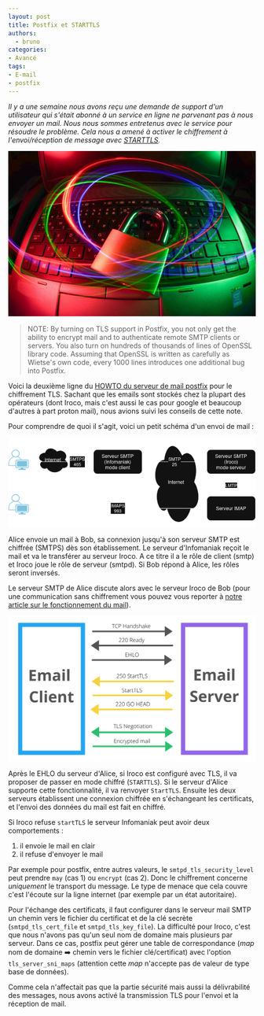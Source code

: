 ```yaml
---
layout: post
title: Postfix et STARTTLS
authors:
  - bruno
categories:
- Avancé
tags:
- E-mail
- postfix
---
```


_Il y a une semaine nous avons reçu une demande de support d'un utilisateur qui s'était abonné à un service en ligne ne parvenant pas à nous envoyer un mail. Nous nous sommes entretenus avec le service pour résoudre le problème. Cela nous a amené à activer le chiffrement à l'envoi/réception de message avec [STARTTLS](https://www.postfix.org/TLS_README.html)._

![Cadenas sur un clavier](/images/postfix-tls/flyd-unsplash.jpg)

> NOTE: By turning on TLS support in Postfix, you not only get the ability to encrypt mail and to authenticate remote SMTP clients or servers. You also turn on hundreds of thousands of lines of OpenSSL library code. Assuming that OpenSSL is written as carefully as Wietse's own code, every 1000 lines introduces one additional bug into Postfix. 

Voici la deuxième ligne du [HOWTO du serveur de mail postfix](https://www.postfix.org/TLS_README.html) pour le chiffrement TLS. Sachant que les emails sont stockés chez la plupart des opérateurs (dont Iroco, mais c'est aussi le cas pour google et beaucoup d'autres à part proton mail), nous avions suivi les conseils de cette note. 

Pour comprendre de quoi il s'agit, voici un petit schéma d'un envoi de mail :

![Schéma d'un envoi de message mail](/images/postfix-tls/envoi-mail.drawio2.png)

Alice envoie un mail à Bob, sa connexion jusqu'à son serveur SMTP est chiffrée (SMTPS) dès son établissement. Le serveur d'Infomaniak reçoit le mail et va le transférer au serveur Iroco. A ce titre il a le rôle de client (smtp) et Iroco joue le rôle de serveur (smtpd). Si Bob répond à Alice, les rôles seront inversés. 

Le serveur SMTP de Alice discute alors avec le serveur Iroco de Bob (pour une communication sans chiffrement vous pouvez vous reporter à [notre article sur le fonctionnement du mail](/comment-fonctionne-le-courrier-%C3%A9lectronique/)). 

![Schéma d'une communication SMTP](/images/postfix-tls/StartTLS.png)

Après le EHLO du serveur d'Alice, si Iroco est configuré avec TLS, il va proposer de passer en mode chiffré (`STARTTLS`). Si le serveur d'Alice supporte cette fonctionnalité, il va renvoyer `StartTLS`. Ensuite les deux serveurs établissent une connexion chiffrée en s'échangeant les certificats, et l'envoi des données du mail est fait en chiffré.

Si Iroco refuse `startTLS` le serveur Infomaniak peut avoir deux comportements : 

1. il envoie le mail en clair
2. il refuse d'envoyer le mail

Par exemple pour postfix, entre autres valeurs, le `smtpd_tls_security_level` peut prendre `may` (cas 1) ou  `encrypt` (cas 2). Donc le chiffrement concerne _uniquement_ le transport du message. Le type de menace que cela couvre c'est l'écoute sur la ligne internet (par exemple par un état autoritaire).

Pour l'échange des certificats, il faut configurer dans le serveur mail SMTP un chemin vers le fichier du certificat et de la clé secrète (`smtpd_tls_cert_file` et `smtpd_tls_key_file`). La difficulté pour Iroco, c'est que nous n'avons pas qu'un seul nom de domaine mais plusieurs par serveur. Dans ce cas, postfix peut gérer une table de correspondance (_map_ nom de domaine ➡️ chemin vers le fichier clé/certificat)  avec l'option `tls_server_sni_maps` (attention cette _map_ n'accepte pas de valeur de type base de données). 

Comme cela n'affectait pas que la partie sécurité mais aussi la délivrabilité des messages, nous avons activé la transmission TLS pour l'envoi et la réception de mail.

